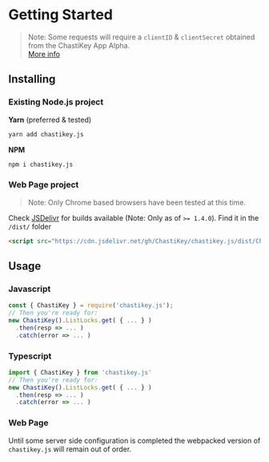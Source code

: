 # Getting Started

> Note: Some requests will require a `clientID` & `clientSecret` obtained from the ChastiKey App Alpha.  
> [More info]()

## Installing

### Existing Node.js project

**Yarn** (preferred & tested)

```sh
yarn add chastikey.js
```

**NPM**

```sh
npm i chastikey.js
```

### Web Page project

> Note: Only Chrome based browsers have been tested at this time.

Check [JSDelivr](https://www.jsdelivr.com/package/gh/ChastiKey/chastikey.js?path=dist) for builds available (Note: Only as of `>= 1.4.0`). Find it in the `/dist/` folder

```html
<script src="https://cdn.jsdelivr.net/gh/ChastiKey/chastikey.js/dist/ChastiKey.js"></script>
```

## Usage

### Javascript

```js
const { ChastiKey } = require('chastikey.js');
// Then you're ready for:
new ChastiKey().ListLocks.get( { ... } )
  .then(resp => ... )
  .catch(error => ... )
```

### Typescript

```js
import { ChastiKey } from 'chastikey.js'
// Then you're ready for:
new ChastiKey().ListLocks.get( { ... } )
  .then(resp => ... )
  .catch(error => ... )
```
### Web Page

Until some server side configuration is completed the webpacked version of `chastikey.js` will remain out of order.

<!-- 

```html
<script src="https://cdn.jsdelivr.net/gh/ChastiKey/chastikey.js@1.4.0/dist/ChastiKey.js"></script>
// Then you're ready for:
<script>
  new ChastiKey().ListLocks.get( ... )
    .then(resp => ... )
    .catch(error => ... )
</script>
``` -->